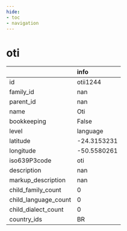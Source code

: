 ```yaml
---
hide:
- toc
- navigation
---
```

# oti
|                      | info        |
|:---------------------|:------------|
| id                   | otii1244    |
| family_id            | nan         |
| parent_id            | nan         |
| name                 | Oti         |
| bookkeeping          | False       |
| level                | language    |
| latitude             | -24.3153231 |
| longitude            | -50.5580261 |
| iso639P3code         | oti         |
| description          | nan         |
| markup_description   | nan         |
| child_family_count   | 0           |
| child_language_count | 0           |
| child_dialect_count  | 0           |
| country_ids          | BR          |